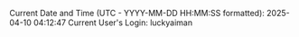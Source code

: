 Current Date and Time (UTC - YYYY-MM-DD HH:MM:SS formatted): 2025-04-10 04:12:47
Current User's Login: luckyaiman
